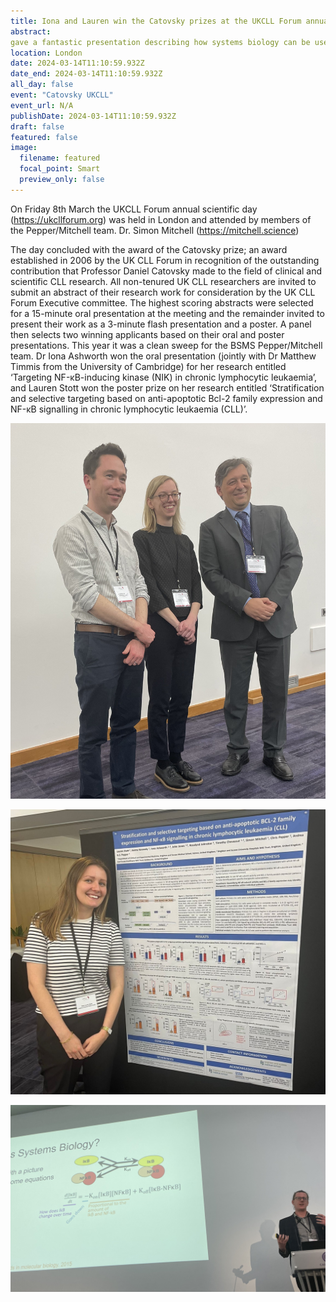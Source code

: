 ```yaml
---
title: Iona and Lauren win the Catovsky prizes at the UKCLL Forum annual scientific day
abstract:   
gave a fantastic presentation describing how systems biology can be used to predict responses to therapy.  
location: London
date: 2024-03-14T11:10:59.932Z
date_end: 2024-03-14T11:10:59.932Z
all_day: false
event: "Catovsky UKCLL"
event_url: N/A
publishDate: 2024-03-14T11:10:59.932Z
draft: false
featured: false
image:
  filename: featured
  focal_point: Smart
  preview_only: false
---
```

On Friday 8th March the UKCLL Forum annual scientific day (https://ukcllforum.org) was held in London and attended by members of the Pepper/Mitchell team. Dr. Simon Mitchell (https://mitchell.science)


The day concluded with the award of the Catovsky prize; an award established in 2006 by the UK CLL Forum in recognition of the outstanding contribution that Professor Daniel Catovsky made to the field of clinical and scientific CLL research. All non-tenured UK CLL researchers are invited to submit an abstract of their research work for consideration by the UK CLL Forum Executive committee. The highest scoring abstracts were selected for a 15-minute oral presentation at the meeting and the remainder invited to present their work as a 3-minute flash presentation and a poster. A panel then selects two winning applicants based on their oral and poster presentations. This year it was a clean sweep for the BSMS Pepper/Mitchell team. Dr Iona Ashworth won the oral presentation (jointly with Dr Matthew Timmis from the University of Cambridge) for her research entitled ‘Targeting NF-κB-inducing kinase (NIK) in chronic lymphocytic leukaemia’, and Lauren Stott won the poster prize on her research entitled ‘Stratification and selective targeting based on anti-apoptotic Bcl-2 family expression and NF-κB signalling in chronic lymphocytic leukaemia (CLL)’.

![](IonaUKCLL.jpeg "Iona with Dr Matthew Timmis and Professor Francesco Forconi")

![](LaurenUKCLL.jpeg "Lauren with her award-winning poster")

![](SimonUKCLL.jpeg "Simon educating the audience on the power of Systems Biology")

